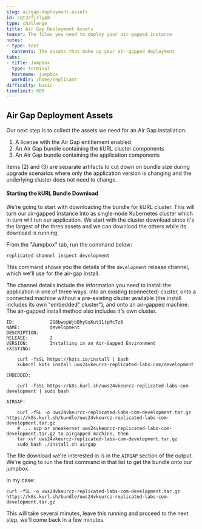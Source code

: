 ```yaml
---
slug: airgap-deployment-assets
id: cqt3rfjrlyp8
type: challenge
title: Air Gap Deployment Assets
teaser: The files you need to deploy your air-gapped instance
notes:
- type: text
  contents: The assets that make up your air-gapped deployment
tabs:
- title: Jumpbox
  type: terminal
  hostname: jumpbox
  workdir: /home/replicant
difficulty: basic
timelimit: 800
---
```


## Air Gap Deployment Assets

Our next step is to collect the assets we need for an Air Gap installation:

1. A license with the Air Gap entitlement enabled
2. An Air Gap bundle containing the kURL cluster components
3. An Air Gap bundle containing the application components

Items (2) and (3) are separate artifacts to cut down on bundle size during 
upgrade scenarios where only the application version is changing and the
underlying cluster does not need to change.

#### Starting the kURL Bundle Download

We're going to start with downloading the bundle for kURL cluster. This will
turn our air-gapped instance into as single-node Kubernetes cluster which in
turn will run our application. We start with the cluster download since it's
the largest of the thres assets and we can download the others while its
download is running.

From the "Jumpbox" tab, run the command below:

```
replicated channel inspect development
```

This command shows you the details of the `development` release channel,
which we'll use for the air-gap install.

The channel details include the information you need to install the
application in one of three ways: into an existing (connected) cluster,
onto a connected machine without a pre-existing clsuter available (the
install includes its own "embedded" cluster"), and onto an
air-gapped machine. The air-gapped install method also includes it's
own cluster.

```text
ID:             2G8bwopWjbBhyGqKut11tpMcTz6
NAME:           development
DESCRIPTION:
RELEASE:        2
VERSION:        Installing in an Air-Gapped Environment
EXISTING:

    curl -fsSL https://kots.io/install | bash
    kubectl kots install uws24vkeurcz-replicated-labs-com/development

EMBEDDED:

    curl -fsSL https://k8s.kurl.sh/uws24vkeurcz-replicated-labs-com-development | sudo bash

AIRGAP:

    curl -fSL -o uws24vkeurcz-replicated-labs-com-development.tar.gz https://k8s.kurl.sh/bundle/uws24vkeurcz-replicated-labs-com-development.tar.gz
    # ... scp or sneakernet uws24vkeurcz-replicated-labs-com-development.tar.gz to airgapped machine, then
    tar xvf uws24vkeurcz-replicated-labs-com-development.tar.gz
    sudo bash ./install.sh airgap
```

The file download we're interested in is in the `AIRGAP` section of the
output. We're going to run the first command in that list to get the bundle
onto our jumpbox.

In my case:

```text
curl -fSL -o uws24vkeurcz-replicated-labs-com-development.tar.gz https://k8s.kurl.sh/bundle/uws24vkeurcz-replicated-labs-com-development.tar.gz
```

This will take several minutes, leave this running and proceed to the next step, we'll come back in a few minutes.

